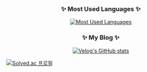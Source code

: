 <div align="center">
    <h3>✨ Most Used Languages ✨</h3>
    <a href="https://github.com/palrang22">
        <img src="https://github-readme-stats.vercel.app/api/top-langs/?username=palrang22&layout=compact&show_icons=true&show_owner=true&hide_title=false&theme=nord&hide=" alt="Most Used Languages" />
    </a>
</div>

<div align="center">
    <h3>✨ My Blog ✨</h3>
    <a href="https://velog.io/@palrang22">
        <img src="https://velog-readme-stats.vercel.app/api/badge?name=palrang22" alt="Velog's GitHub stats" />
    </a>
</div>

[![Solved.ac
프로필](http://mazassumnida.wtf/api/mini/generate_badge?boj=merrymerrys2)](https://solved.ac/merrymerrys2)

<!--
**palrang22/palrang22** is a ✨ _special_ ✨ repository because its `README.md` (this file) appears on your GitHub profile.

Here are some ideas to get you started:

- 🔭 I’m currently working on ...
- 🌱 I’m currently learning ...
- 👯 I’m looking to collaborate on ...
- 🤔 I’m looking for help with ...
- 💬 Ask me about ...
- 📫 How to reach me: ...
- 😄 Pronouns: ...
- ⚡ Fun fact: ...
-->
